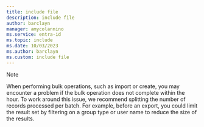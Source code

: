 ```yaml
---
title: include file
description: include file
author: barclayn
manager: amycolannino
ms.service: entra-id
ms.topic: include
ms.date: 10/03/2023
ms.author: barclayn
ms.custom: include file
---
```


>[!NOTE]
> When performing bulk operations, such as import or create, you may encounter a problem if the bulk operation does not complete within the hour.
To work around this issue, we recommend splitting the number of records processed per batch. For example, before an export, you could limit the result set by filtering on a group type or user name to reduce the size of the results.

